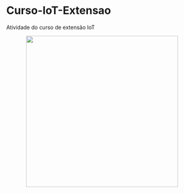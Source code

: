 # Curso-IoT-Extensao
Atividade do curso de extensão IoT

<p align ="center">
  <img width="400" src="![2022-09-30](https://user-images.githubusercontent.com/111182529/193353706-82ba45ba-d48d-4918-b443-658d8ebec392.png)">
</p>
